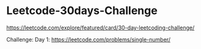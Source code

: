# Leetcode-30days-Challenge
https://leetcode.com/explore/featured/card/30-day-leetcoding-challenge/

Challenge:
Day 1: https://leetcode.com/problems/single-number/
